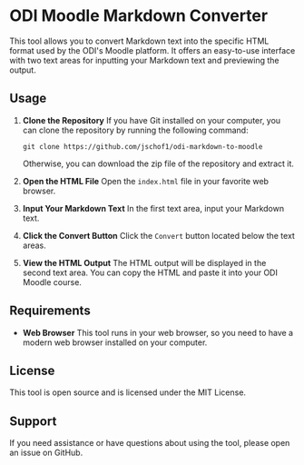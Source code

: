 # ODI Moodle Markdown Converter

This tool allows you to convert Markdown text into the specific HTML format used by the ODI's Moodle platform. It offers an easy-to-use interface with two text areas for inputting your Markdown text and previewing the output.

## Usage

1. **Clone the Repository**
   If you have Git installed on your computer, you can clone the repository by running the following command:

   ```shell
   git clone https://github.com/jschof1/odi-markdown-to-moodle
   ```

   Otherwise, you can download the zip file of the repository and extract it.
2. **Open the HTML File**
   Open the `index.html` file in your favorite web browser.
3. **Input Your Markdown Text**
   In the first text area, input your Markdown text.
4. **Click the Convert Button**
   Click the `Convert` button located below the text areas.
5. **View the HTML Output**
   The HTML output will be displayed in the second text area. You can copy the HTML and paste it into your ODI Moodle course.

## Requirements

- **Web Browser**
  This tool runs in your web browser, so you need to have a modern web browser installed on your computer.

## License

This tool is open source and is licensed under the MIT License.

## Support

If you need assistance or have questions about using the tool, please open an issue on GitHub.

